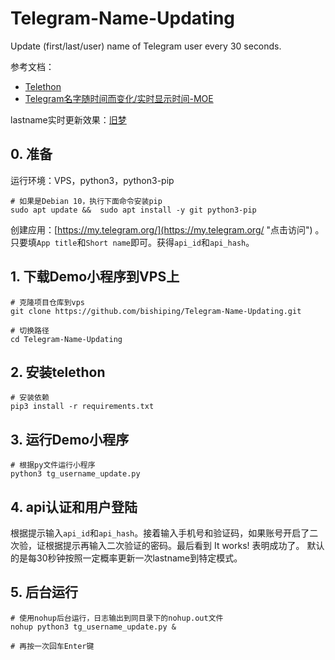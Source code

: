 # Telegram-Name-Updating

Update (first/last/user) name of Telegram user every 30 seconds. 

参考文档：
- [Telethon](https://telethon.readthedocs.io/en/stable/ "点击访问")
- [Telegram名字随时间而变化/实时显示时间-MOE](https://www.moe.am/87.html "点击访问")

lastname实时更新效果：[旧梦](https://t.me/JiuMeng "点击访问")

## 0. 准备

运行环境：VPS，python3，python3-pip
    
    # 如果是Debian 10，执行下面命令安装pip
    sudo apt update &&  sudo apt install -y git python3-pip
    
创建应用：[https://my.telegram.org/](https://my.telegram.org/ "点击访问") 。只要填`App title`和`Short name`即可。获得`api_id`和`api_hash`。

## 1. 下载Demo小程序到VPS上
    
    # 克隆项目仓库到vps
    git clone https://github.com/bishiping/Telegram-Name-Updating.git
    
    # 切换路径
    cd Telegram-Name-Updating

## 2. 安装telethon

    # 安装依赖
    pip3 install -r requirements.txt

## 3. 运行Demo小程序
    
    # 根据py文件运行小程序
    python3 tg_username_update.py
    
## 4. api认证和用户登陆

根据提示输入`api_id`和`api_hash`。接着输入手机号和验证码，如果账号开启了二次验，证根据提示再输入二次验证的密码。最后看到 It works! 表明成功了。 默认的是每30秒钟按照一定概率更新一次lastname到特定模式。

## 5. 后台运行
    
    # 使用nohup后台运行，日志输出到同目录下的nohup.out文件
    nohup python3 tg_username_update.py &
    
    # 再按一次回车Enter键
